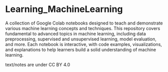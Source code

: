 # Learning_MachineLearning

A collection of Google Colab notebooks designed to teach and demonstrate various machine learning concepts and techniques.
This repository covers fundamental to advanced topics in machine learning, including data preprocessing, supervised and unsupervised learning, model evaluation, and more. Each notebook is interactive, with code examples, visualizations, and explanations to help learners build a solid understanding of machine learning.

text/notes are under CC BY 4.0
